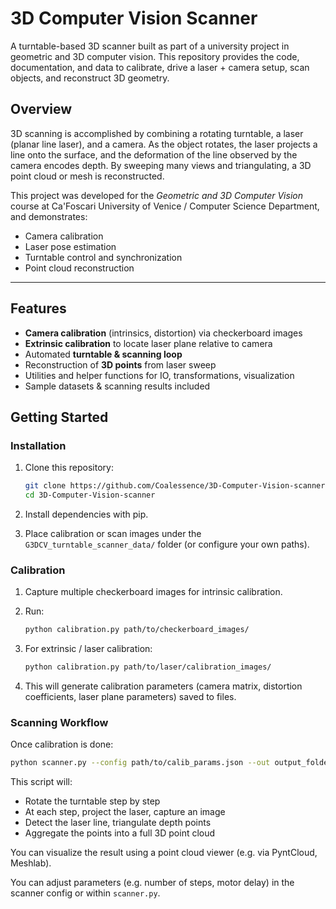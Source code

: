 # 3D Computer Vision Scanner

A turntable-based 3D scanner built as part of a university project in geometric and 3D computer vision. This repository provides the code, documentation, and data to calibrate, drive a laser + camera setup, scan objects, and reconstruct 3D geometry.

## Overview

3D scanning is accomplished by combining a rotating turntable, a laser (planar line laser), and a camera. As the object rotates, the laser projects a line onto the surface, and the deformation of the line observed by the camera encodes depth. By sweeping many views and triangulating, a 3D point cloud or mesh is reconstructed.

This project was developed for the *Geometric and 3D Computer Vision* course at Ca'Foscari University of Venice / Computer Science Department, and demonstrates:

* Camera calibration
* Laser pose estimation
* Turntable control and synchronization
* Point cloud reconstruction

---

## Features

* **Camera calibration** (intrinsics, distortion) via checkerboard images
* **Extrinsic calibration** to locate laser plane relative to camera
* Automated **turntable & scanning loop**
* Reconstruction of **3D points** from laser sweep
* Utilities and helper functions for IO, transformations, visualization
* Sample datasets & scanning results included


## Getting Started

### Installation

1. Clone this repository:

   ```bash
   git clone https://github.com/Coalessence/3D-Computer-Vision-scanner.git
   cd 3D-Computer-Vision-scanner
   ```

2. Install dependencies with pip.

3. Place calibration or scan images under the `G3DCV_turntable_scanner_data/` folder (or configure your own paths).

### Calibration

1. Capture multiple checkerboard images for intrinsic calibration.

2. Run:

   ```bash
   python calibration.py path/to/checkerboard_images/
   ```

3. For extrinsic / laser calibration:

   ```bash
   python calibration.py path/to/laser/calibration_images/
   ```

4. This will generate calibration parameters (camera matrix, distortion coefficients, laser plane parameters) saved to files.

### Scanning Workflow

Once calibration is done:

```bash
python scanner.py --config path/to/calib_params.json --out output_folder
```

This script will:

* Rotate the turntable step by step
* At each step, project the laser, capture an image
* Detect the laser line, triangulate depth points
* Aggregate the points into a full 3D point cloud

You can visualize the result using a point cloud viewer (e.g. via PyntCloud, Meshlab).

You can adjust parameters (e.g. number of steps, motor delay) in the scanner config or within `scanner.py`.


